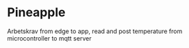 # Pineapple
Arbetskrav from edge to app, read and post temperature from microcontroller to mqtt server
